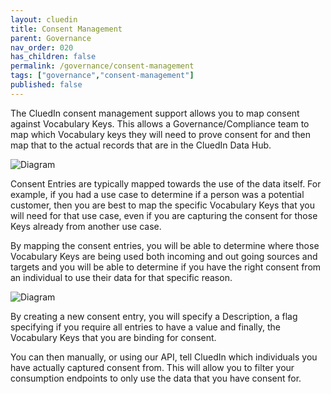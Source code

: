 ```yaml
---
layout: cluedin
title: Consent Management
parent: Governance
nav_order: 020
has_children: false
permalink: /governance/consent-management
tags: ["governance","consent-management"]
published: false
---
```


The CluedIn consent management support allows you to map consent against Vocabulary Keys. This allows a Governance/Compliance team to map which Vocabulary keys they will need to prove consent for and then map that to the actual records that are in the CluedIn Data Hub.

![Diagram](../assets/images/governance/adding-new-consent.png)  

Consent Entries are typically mapped towards the use of the data itself. For example, if you had a use case to determine if a person was a potential customer, then you are best to map  the specific Vocabulary Keys that you will need for that use case, even if you are capturing the consent for those Keys already from another use case. 

By mapping the consent entries, you will be able to determine where those Vocabulary Keys are being used both incoming and out going sources and targets and you will be able to determine if you have the right consent from an individual to use their data for that specific reason. 

![Diagram](../assets/images/governance/consent-list.png)  

By creating a new consent entry, you will specify a Description, a flag specifying if you require all entries to have a value and finally, the Vocabulary Keys that you are binding for consent. 

You can then manually, or using our API, tell CluedIn which individuals you have actually captured consent from. This will allow you to filter your consumption endpoints to only use the data that you have consent for. 